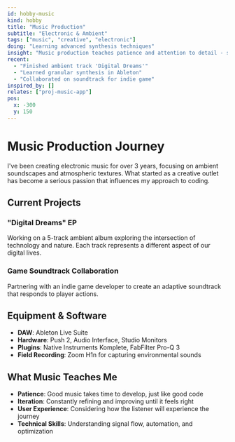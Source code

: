 ```yaml
---
id: hobby-music
kind: hobby
title: "Music Production"
subtitle: "Electronic & Ambient"
tags: ["music", "creative", "electronic"]
doing: "Learning advanced synthesis techniques"
insight: "Music production teaches patience and attention to detail - skills that translate perfectly to coding"
recent:
  - "Finished ambient track 'Digital Dreams'"
  - "Learned granular synthesis in Ableton"
  - "Collaborated on soundtrack for indie game"
inspired_by: []
relates: ["proj-music-app"]
pos:
  x: -300
  y: 150
---
```


# Music Production Journey

I've been creating electronic music for over 3 years, focusing on ambient soundscapes and atmospheric textures. What started as a creative outlet has become a serious passion that influences my approach to coding.

## Current Projects

### "Digital Dreams" EP
Working on a 5-track ambient album exploring the intersection of technology and nature. Each track represents a different aspect of our digital lives.

### Game Soundtrack Collaboration
Partnering with an indie game developer to create an adaptive soundtrack that responds to player actions.

## Equipment & Software

- **DAW**: Ableton Live Suite
- **Hardware**: Push 2, Audio Interface, Studio Monitors
- **Plugins**: Native Instruments Komplete, FabFilter Pro-Q 3
- **Field Recording**: Zoom H1n for capturing environmental sounds

## What Music Teaches Me

- **Patience**: Good music takes time to develop, just like good code
- **Iteration**: Constantly refining and improving until it feels right
- **User Experience**: Considering how the listener will experience the journey
- **Technical Skills**: Understanding signal flow, automation, and optimization